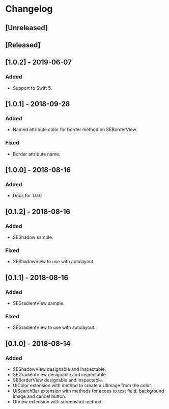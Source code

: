 # Changelog

## [Unreleased]

## [Released]

## [1.0.2] - 2019-06-07

### Added
- Support to Swift 5.

## [1.0.1] - 2018-09-28

### Added
- Named attribute color for border method on SEBorderView.

### Fixed
- Border attribute name.

## [1.0.0] - 2018-08-16

### Added
- Docs for 1.0.0

## [0.1.2] - 2018-08-16

### Added
- SEShadow sample.

### Fixed
- SEShadowView to use with autolayout.

## [0.1.1] - 2018-08-16

### Added
- SEGradientView sample.

### Fixed
- SEGradientView to use with autolayout.

## [0.1.0] - 2018-08-14

### Added
- SEShadowView designable and inspectable.
- SEGradientView designable and inspectable.
- SEBorderView designable and inspectable.
- UIColor extension with method to create a UIImage from the color.
- UISearchBar extension with methods for acces to text field, background image and cancel button.
- UIView extension with screenshot method.
